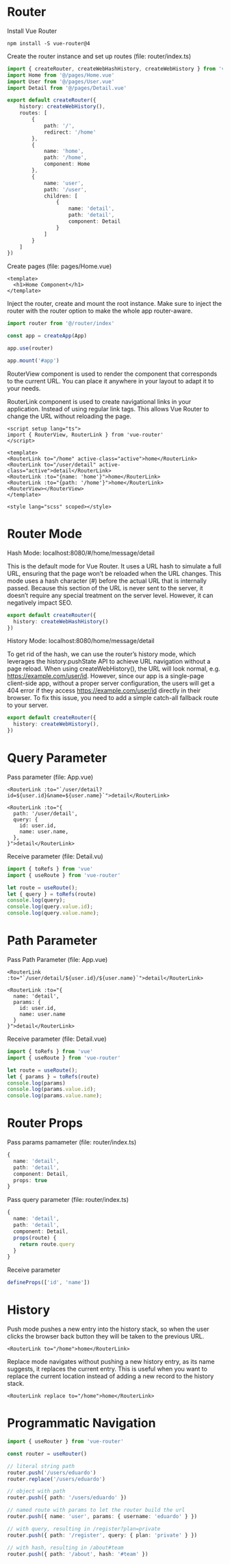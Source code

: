 # Router

Install Vue Router

```shell
npm install -S vue-router@4
```

Create the router instance and set up routes (file: router/index.ts)

```ts
import { createRouter, createWebHashHistory, createWebHistory } from 'vue-router'
import Home from '@/pages/Home.vue'
import User from '@/pages/User.vue'
import Detail from '@/pages/Detail.vue'

export default createRouter({
	history: createWebHistory(),
	routes: [
		{
			path: '/',
			redirect: '/home'
		},
		{
			name: 'home',
			path: '/home',
			component: Home
		},
		{
			name: 'user',
			path: '/user',
			children: [
				{
					name: 'detail',
					path: 'detail',
					component: Detail
				}
			]
		}
	]
})
```

Create pages (file: pages/Home.vue)

```vue
<template>
  <h1>Home Component</h1>
</template>
```

Inject the router, create and mount the root instance. Make sure to inject the router with the router option to make the whole app router-aware.

```ts
import router from '@/router/index'

const app = createApp(App)

app.use(router)

app.mount('#app')
```

RouterView component is used to render the component that corresponds to the current URL. You can place it anywhere in your layout to adapt it to your needs.

RouterLink component is used to create navigational links in your application. Instead of using regular link tags. This allows Vue Router to change the URL without reloading the page.

```vue
<script setup lang="ts">
import { RouterView, RouterLink } from 'vue-router'
</script>

<template>
<RouterLink to="/home" active-class="active">home</RouterLink>
<RouterLink to="/user/detail" active-class="active">detail</RouterLink>
<RouterLink :to="{name: 'home'}">home</RouterLink>
<RouterLink :to="{path: '/home'}">home</RouterLink>
<RouterView></RouterView>
</template>

<style lang="scss" scoped></style>
```

# Router Mode

Hash Mode: localhost:8080/#/home/message/detail

This is the default mode for Vue Router. It uses a URL hash to simulate a full URL, ensuring that the page won’t be reloaded when the URL changes. This mode uses a hash character (#) before the actual URL that is internally passed. Because this section of the URL is never sent to the server, it doesn’t require any special treatment on the server level. However, it can negatively impact SEO.

```ts
export default createRouter({
  history: createWebHashHistory()
})
```

History Mode: localhost:8080/home/message/detail

To get rid of the hash, we can use the router’s history mode, which leverages the history.pushState API to achieve URL navigation without a page reload. When using createWebHistory(), the URL will look normal, e.g. https://example.com/user/id. However, since our app is a single-page client-side app, without a proper server configuration, the users will get a 404 error if they access https://example.com/user/id directly in their browser. To fix this issue, you need to add a simple catch-all fallback route to your server.

```ts
export default createRouter({
  history: createWebHistory(),
})
```

# Query Parameter

Pass parameter (file: App.vue)

```vue
<RouterLink :to="`/user/detail?id=${user.id}&name=${user.name}`">detail</RouterLink>

<RouterLink :to="{
  path: '/user/detail',
  query: {
    id: user.id,
    name: user.name,
  },
}">detail</RouterLink>
```

Receive parameter (file: Detail.vu)

```ts
import { toRefs } from 'vue'
import { useRoute } from 'vue-router'

let route = useRoute();
let { query } = toRefs(route)
console.log(query);
console.log(query.value.id);
console.log(query.value.name);
```

# Path Parameter

Pass Path Parameter (file: App.vue)

```vue
<RouterLink :to="`/user/detail/${user.id}/${user.name}`">detail</RouterLink>

<RouterLink :to="{
  name: 'detail',
  params: {
    id: user.id,
    name: user.name
  }
}">detail</RouterLink>
```

Receive parameter (file: Detail.vue)

```ts
import { toRefs } from 'vue'
import { useRoute } from 'vue-router'

let route = useRoute();
let { params } = toRefs(route)
console.log(params)
console.log(params.value.id);
console.log(params.value.name);
```

# Router Props

Pass params pamameter (file: router/index.ts)

```ts
{
  name: 'detail',
  path: 'detail',
  component: Detail,
  props: true
}
```

Pass query parameter (file: router/index.ts)

```ts
{
  name: 'detail',
  path: 'detail',
  component: Detail,
  props(route) {
    return route.query
  }
}
```

Receive parameter

```ts
defineProps(['id', 'name'])
```

# History

Push mode pushes a new entry into the history stack, so when the user clicks the browser back button they will be taken to the previous URL.

```vue
<RouterLink to="/home">home</RouterLink>
```

Replace mode navigates without pushing a new history entry, as its name suggests, it replaces the current entry. This is useful when you want to replace the current location instead of adding a new record to the history stack.

```vue
<RouterLink replace to="/home">home</RouterLink>
```

# Programmatic Navigation

```ts
import { useRouter } from 'vue-router'

const router = useRouter()

// literal string path
router.push('/users/eduardo')
router.replace('/users/eduardo')

// object with path
router.push({ path: '/users/eduardo' })

// named route with params to let the router build the url
router.push({ name: 'user', params: { username: 'eduardo' } })

// with query, resulting in /register?plan=private
router.push({ path: '/register', query: { plan: 'private' } })

// with hash, resulting in /about#team
router.push({ path: '/about', hash: '#team' })
```

